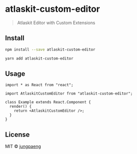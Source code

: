 # atlaskit-custom-editor

> Atlaskit Editor with Custom Extensions

## Install

```bash
npm install --save atlaskit-custom-editor
```

```bash
yarn add atlaskit-custom-editor
```

## Usage

```tsx
import * as React from "react";

import AtlaskitCustomEditor from "atlaskit-custom-editor";

class Example extends React.Component {
  render() {
    return <AtlaskitCustomEditor />;
  }
}
```

## License

MIT © [jungpaeng](https://github.com/jungpaeng)
